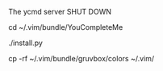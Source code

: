 The ycmd server SHUT DOWN

cd ~/.vim/bundle/YouCompleteMe

./install.py


cp -rf ~/.vim/bundle/gruvbox/colors ~/.vim/
